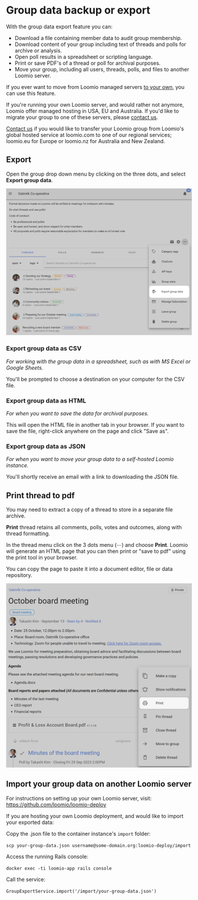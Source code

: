 # Group data backup or export

With the group data export feature you can:

- Download a file containing member data to audit group membership.
- Download content of your group including text of threads and polls for archive or analysis.
- Open poll results in a spreadsheet or scripting language.
- Print or save PDF's of a thread or poll for archival purposes.
- Move your group, including all users, threads, polls, and files to another Loomio server.

If you ever want to move from Loomio managed servers [to your own](https://github.com/loomio/loomio-deploy), you can use this feature.

If you're running your own Loomio server, and would rather not anymore, Loomio offer managed hosting in USA, EU and Australia. If you'd like to migrate your group to one of these servers, please [contact us](https://www.loomio.com/contact).

[Contact us](https://www.loomio.com/contact) if you would like to transfer your Loomio group from Loomio's global hosted service at loomio.com to one of our regional services; loomio.eu for Europe or loomio.nz for Australia and New Zealand.

## Export

Open the group drop down menu by clicking on the three dots, and select **Export group data**.

![](export_data.png#width-90)

### Export group data as CSV

*For working with the group data in a spreadsheet, such as with MS Excel or Google Sheets.*

You'll be prompted to choose a destination on your computer for the CSV file.

### Export group data as HTML

*For when you want to save the data for archival purposes.*

This will open the HTML file in another tab in your browser. If you want to save the file, right-click anywhere on the page and click "Save as".

### Export group data as JSON

*For when you want to move your group data to a self-hosted Loomio instance.*

You'll shortly receive an email with a link to downloading the JSON file.

## Print thread to pdf

You may need to extract a copy of a thread to store in a separate file archive.  

**Print** thread retains all comments, polls, votes and outcomes, along with thread formatting.

In the thread menu click on the 3 dots menu (⋯) and choose **Print**. Loomio will generate an HTML page that you can then print or "save to pdf" using the print tool in your browser.   

You can copy the page to paste it into a document editor, file or data repository.

![](thread_print.png#width-90)

## Import your group data on another Loomio server

For instructions on setting up your own Loomio server, visit: https://github.com/loomio/loomio-deploy

If you are hosting your own Loomio deployment, and would like to import your exported data:

Copy the .json file to the container instance's `import` folder:

`scp your-group-data.json username@some-domain.org:loomio-deploy/import`

Access the running Rails console:

`docker exec -ti loomio-app rails console`

Call the service:

`GroupExportService.import('/import/your-group-data.json')`
